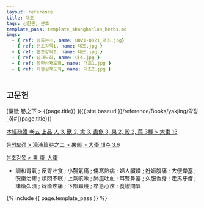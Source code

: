 ```yaml
---
layout: reference
title: 대조
tags: 상한론, 본초
template_pass: template_shanghanlun_herbs.md
imgs:
  - { ref: 증류본초, name: 0021-0021_대조.jpg}
  - { ref: 본초강목1, name: 대조.jpg }
  - { ref: 본초강목2, name: 대조.jpg }
  - { ref: 삼재도회, name: 대조.jpg }
  - { ref: 화한삼재도회, name: 대조1.jpg }
  - { ref: 화한삼재도회, name: 대조2.jpg }
---
```


## 고문헌

[藥徵 卷之下 > {{page.title}} ]({{ site.baseurl }}/reference/Books/yakjing/약징_하#{{page.title}})

[本經疏證 卷五 上品 人 3, 獸 2, 禽 3, 蟲魚 3, 果 2, 穀 2, 菜 3種 > 大棗 13](https://mediclassics.kr/books/154/volume/5/#content_68)

[동의보감 > 湯液篇卷之二 > 果部 >  大棗 대츄 3.6](https://mediclassics.kr/books/8/volume/21/#content_569)

[본초강목 > 果	棗_大棗]()

* 調和胃氣 ; 反胃吐食 ; 小腸氣痛 ; 傷寒熱病 ; 婦人臟燥 ; 姙娠腹痛 ; 大便燥塞 ; 呪棗治瘧 ; 煩悶不眠 ; 上氣咳嗽 ; 肺疽吐血 ; 耳聾鼻塞 ; 久服香身 ; 走馬牙疳 ; 諸瘡久潰 ; 痔瘡疼痛 ; 下部蟲癢 ; 卒急心疼 ; 食椒閉氣


{% include {{ page.template_pass }} %}
